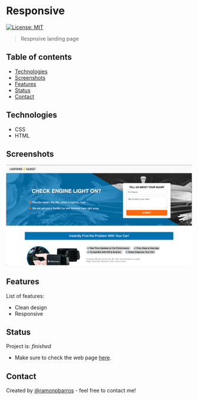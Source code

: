 # Responsive
[![License: MIT](https://img.shields.io/badge/License-MIT-blue.svg)](https://github.com/ramonpbarros/readme-generator)
> Respnsive landing page

## Table of contents
* [Technologies](#technologies)
* [Screenshots](#screenshots)
* [Features](#features)
* [Status](#status)
* [Contact](#contact)

## Technologies
* CSS
* HTML

## Screenshots
![Portfolio](./src/img/screeshot.png)

## Features
List of features:
* Clean design
* Responsive

## Status
Project is: _finished_
* Make sure to check the web page [here](https://ramonpbarros.github.io/responsive/).


## Contact
Created by [@ramonpbarros](https://ramonpbarros.github.io/) - feel free to contact me!